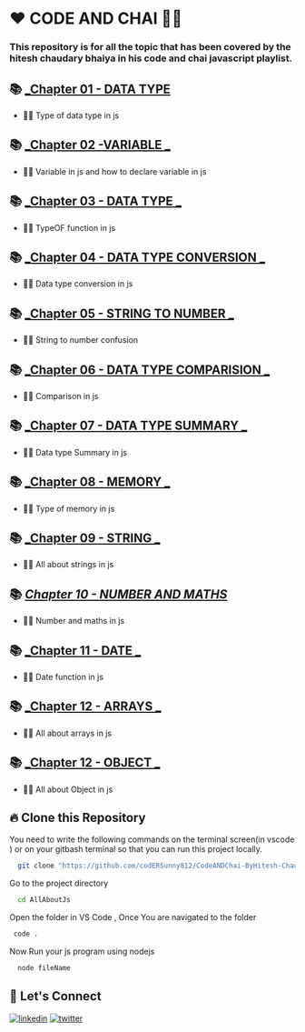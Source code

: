 # ❤️ CODE AND CHAI  🤯🍵
###  This repository is for all the topic that has been covered by the hitesh chaudary bhaiya in his code and chai javascript playlist.



## 📚 [_Chapter 01 - DATA TYPE ](./Tut.js) 
- 👨‍💻 Type of data type in js 

## 📚 [_Chapter 02 -VARIABLE _](./Tut1.js) 
- 👨‍💻 Variable in js and how to declare variable in js

  
## 📚 [_Chapter 03 - DATA TYPE  _](./Tut2.js) 
- 👨‍💻 TypeOF function  in js

## 📚 [_Chapter 04 - DATA TYPE CONVERSION _](./Tut3.js) 
- 👨‍💻 Data type conversion in js

## 📚 [_Chapter 05 - STRING TO NUMBER  _](./Tut4.js) 
- 👨‍💻 String to number confusion 

## 📚 [_Chapter 06 - DATA TYPE COMPARISION  _](./Tut5.js) 
- 👨‍💻 Comparison in js

## 📚 [_Chapter 07 - DATA TYPE SUMMARY  _](./Tut6.js) 
- 👨‍💻 Data type Summary in js 

## 📚 [_Chapter 08 - MEMORY _](./Tut7.js) 
- 👨‍💻 Type of memory in js  


## 📚 [_Chapter 09 - STRING _](./Tut8.js) 
- 👨‍💻 All about strings in js 


## 📚 [_Chapter 10 - NUMBER AND MATHS_](./Tut9.js) 
- 👨‍💻 Number and maths in js 

## 📚 [_Chapter 11 - DATE  _](./Tut10.js) 
- 👨‍💻 Date function in js 

## 📚 [_Chapter 12 - ARRAYS _](./Tut11.js) 
- 👨‍💻 All about arrays in js

## 📚 [_Chapter 12 - OBJECT    _](./Tut12.js) 
- 👨‍💻 All about Object in js

  
## 🔥 Clone this Repository
You need to write the following commands on the terminal screen(in vscode ) or on your gitbash terminal  so that you can run this project locally.

```bash
  git clone "https://github.com/codERSunny812/CodeANDChai-ByHitesh-Chaudary.git"
```
Go to the project directory

```bash
  cd AllAboutJs
```
Open the folder in VS Code , Once You are navigated to the folder
```bash
 code .
```
Now Run your js program  using nodejs 
```bash
  node fileName
```





## 🔗 Let's Connect
[![linkedin](https://img.shields.io/badge/LinkedIn-0077B5?style=for-the-badge&logo=linkedin&logoColor=white)](https://www.linkedin.com/in/sushil-pandey-812d/)
[![twitter](https://img.shields.io/badge/Twitter-1DA1F2?style=for-the-badge&logo=twitter&logoColor=white)](https://twitter.com/codeerasunny)


